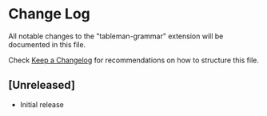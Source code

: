 # Change Log

All notable changes to the "tableman-grammar" extension will be documented in this file.

Check [Keep a Changelog](http://keepachangelog.com/) for recommendations on how to structure this file.

## [Unreleased]

- Initial release